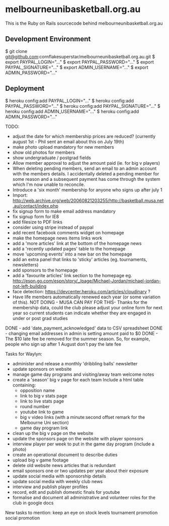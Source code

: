 # melbourneunibasketball.org.au

This is the Ruby on Rails sourcecode behind melbourneunibasketball.org.au

## Development Environment

$ git clone git@github.com:cornflakesuperstar/melbourneunibasketball.org.au.git
$ export PAYPAL_LOGIN="..."
$ export PAYPAL_PASSWORD="..."
$ export PAYPAL_SIGNATURE="..."
$ export ADMIN_USERNAME="..."
$ export ADMIN_PASSWORD="..."

## Deployment

$ heroku config:add PAYPAL_LOGIN="..."
$ heroku config:add PAYPAL_PASSWORD="..."
$ heroku config:add PAYPAL_SIGNATURE="..."
$ heroku config:add ADMIN_USERNAME="..."
$ heroku config:add ADMIN_PASSWORD="..."

TODO:
- adjust the date for which membership prices are reduced? (currently august 1st - Phil sent an email about this on July 19th)
- make photo upload mandatory for new members
- show old photos for members
- show undergraduate / postgrad fields
- Allow member approval to adjust the amount paid (ie. for big v players)
- When deleting pending members, send an email to an admin account with the members details. I accidentally deleted a pending member for some reason and a subsequent payment has come through the system which I'm now unable to reconcile.
- Introduce a 'six month' membership for anyone who signs up after july 1
- Import: http://web.archive.org/web/20060821203255/http://basketball.musa.net.au/contact/index.php
- fix signup form to make email address mandatory
- fix signup form for IE8
- add filesize to PDF links
- consider using stripe instead of paypal
- add recent facebook comments widget on homepage
- make the homepage news items links work
- add a 'more articles' link at the bottom of the homepage news
- add a 'recently updated pages' table to the homepage
- move 'upcoming events' into a new bar on the homepage
- add an extra panel that links to 'sticky' articles (eg. tournaments, newsletters)
- add sponsors to the homepage
- add a 'favourite articles' link section to the homepage eg. http://espn.go.com/espn/story/_/page/Michael-Jordan/michael-jordan-not-left-building
- face detection: https://devcenter.heroku.com/articles/cloudinary ?
- Have life members automatically renewed each year (or some variation of this).
NOT DOING - MUSA CAN PAY FOR THIS- Thanks for the membership data, could the club please adjust your online form for next year so current students can indicate whether they are engaged in under or post grad studies

DONE - add 'date_payment_acknowledged' data to CSV spreadsheet
DONE - changing email addresses in admin is setting amount paid to $0
DONE - The $10 late fee be removed for the summer season. So, for example, people who sign up after 1 August don't pay the late fee

Tasks for Waylyn:
- administer and release a monthly 'dribbling balls' newsletter
- update sponsors on website
- manage game day programs and visiting/away team welcome notes
- create a 'season' big v page for each team
  Include a html table containing:
  - opposition name
  - link to big v stats page
  - link to live stats page
  - round number
  - youtube link to game
  - big v video links (with a minute:second offset remark for the Melbourne Uni section)
  - game day program link
- clean up the big v page on the website
- update the sponsors page on the website with player sponsors
- interview player per week to put in the game day program (include a photo)
- create an operational document to describe duties
- upload big v game footage
- delete old website news articles that is redundant
- email sponsors one or two updates per year about their exposure
- update social media with sponsorship details
- update social media with weekly club news
- interview and publish player profiles
- record, edit and publish domestic finals for youtube
- formalise and document all administrative and volunteer roles for the club in google docs


New tasks to mention:
  keep an eye on stock levels
  tournament promotion
  social promotion
